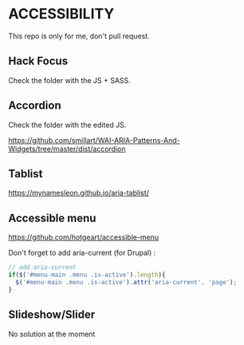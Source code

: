 # ACCESSIBILITY

This repo is only for me, don't pull request.

## Hack Focus

Check the folder with the JS + SASS.

## Accordion

Check the folder with the edited JS.

https://github.com/smillart/WAI-ARIA-Patterns-And-Widgets/tree/master/dist/accordion

## Tablist

https://mynamesleon.github.io/aria-tablist/

## Accessible menu

https://github.com/hotgeart/accessible-menu

Don't forget to add aria-current (for Drupal) :

```js
// add aria-current
if($('#menu-main .menu .is-active').length){
  $('#menu-main .menu .is-active').attr('aria-current', 'page');
}
```

## Slideshow/Slider

No solution at the moment
